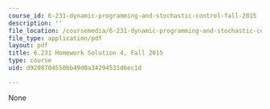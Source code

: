 ```yaml
---
course_id: 6-231-dynamic-programming-and-stochastic-control-fall-2015
description: ''
file_location: /coursemedia/6-231-dynamic-programming-and-stochastic-control-fall-2015/d9208704550bb49d0a34294531d6ec1d_MIT6_231F15_Solution4.pdf
file_type: application/pdf
layout: pdf
title: 6.231 Homework Solution 4, Fall 2015
type: course
uid: d9208704550bb49d0a34294531d6ec1d

---
```

None